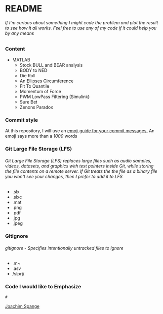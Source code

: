 # README #
###### If I'm curious about something I might code the problem and plot the result to see how it all works. Feel free to use any of my code if it could help you by any means ######

### Content ###
* MATLAB
	* Stock BULL and BEAR analysis
	* BODY to NED
	* Die Roll
	* An Ellipses Circumference
	* Fit To Quantile
	* Momentum of Force
	* PWM LowPass Filtering (Simulink)
	* Sure Bet
	* Zenons Paradox

### Commit style ###
At this repository, I will use an [emoji guide for your commit messages.](https://gitmoji.carloscuesta.me/)
An emoji says more than a _1000_ words


### Git Large File Storage (LFS) ###
###### Git Large File Storage (LFS) replaces large files such as audio samples, videos, datasets, and graphics with text pointers inside Git, while storing the file contents on a remote server. If Git treats the the file as a binary file you won't see your changes, then I prefer to add it to LFS ######
* .slx
* .slxc
* .mat
* .png
* .pdf
* .jpg
* .jpeg

### Gitignore ###
###### gitignore - Specifies intentionally untracked files to ignore ######
* .m~
* .asv
* /slprj/

### Code I would like to Emphasize ###

    #
[Joachim Spange](https://www.linkedin.com/in/joachimspange/)